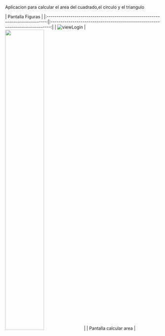 Aplicacion para calcular el area del cuadrado,el circulo y el triangulo


|                               Pantalla Figuras                               |
|:------------------------------------------------------------------------------:|:------------------------------------------------------------------------------:|
|  ![viewLogin](https://github.com/saulhervas/BonsaiZen-App/assets/136034899/dbc53b6d-5276-443d-a13f-95336ce6794a)  |  <img src="" style="height: 50%; width:50%;"/>  |
|                               Pantalla calcular area                               |
